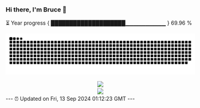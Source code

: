 ### Hi there, I'm Bruce 👋
⏳ Year progress { ████████████████████▁▁▁▁▁▁▁▁▁▁ } 69.96 %

![](https://raw.githubusercontent.com/Swiftie13st/Swiftie13st/main/assets/github-contribution-grid-snake-dark.svg)


<div align="center"> <img src="https://metrics.lecoq.io/Swiftie13st?template=classic&config.timezone=Asia%2FShanghai"> </div>

<div align="center"> <img src="https://github-readme-streak-stats.herokuapp.com/?user=Swiftie13st" /> </div>
---
⏰ Updated on Fri, 13 Sep 2024 01:12:23 GMT
---

